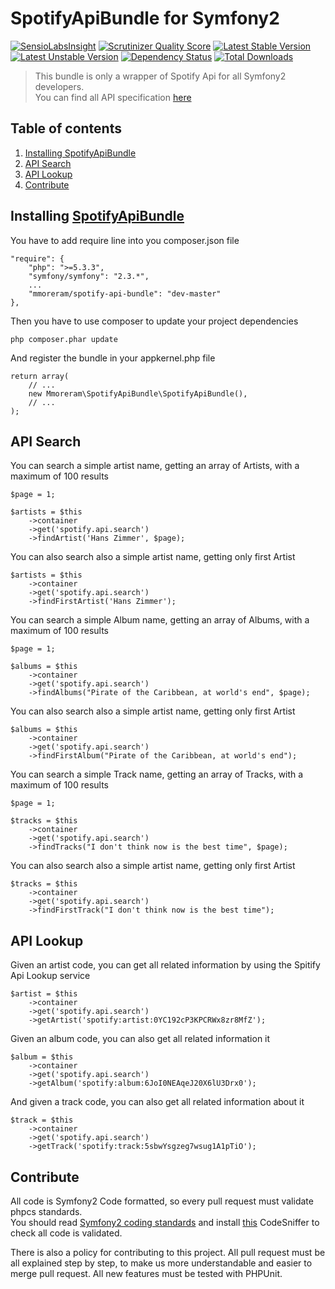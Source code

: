 SpotifyApiBundle for Symfony2
=====
[![SensioLabsInsight](https://insight.sensiolabs.com/projects/7980c1e5-b430-4264-8d30-d6e2ef68d0d8/mini.png)](https://insight.sensiolabs.com/projects/7980c1e5-b430-4264-8d30-d6e2ef68d0d8)
[![Scrutinizer Quality Score](https://scrutinizer-ci.com/g/mmoreram/SpotifyApiBundle/badges/quality-score.png?s=963c9aa24957514a35b451d215e4b82316f789ac)](https://scrutinizer-ci.com/g/mmoreram/SpotifyApiBundle/)
[![Latest Stable Version](https://poser.pugx.org/mmoreram/spotify-api-bundle/v/stable.png)](https://packagist.org/packages/mmoreram/gearman-bundle)
[![Latest Unstable Version](https://poser.pugx.org/mmoreram/spotify-api-bundle/v/unstable.png)](https://packagist.org/packages/mmoreram/gearman-bundle)
[![Dependency Status](https://www.versioneye.com/user/projects/52ab6d12632bacbeaa000010/badge.png)](https://www.versioneye.com/user/projects/522d1ea8632bac341a000d95)
[![Total Downloads](https://poser.pugx.org/mmoreram/spotify-api-bundle/downloads.png)](https://packagist.org/packages/mmoreram/spotify-api-bundle)

> This bundle is only a wrapper of Spotify Api for all Symfony2 developers.  
> You can find all API specification [here](https://developer.spotify.com/technologies/web-api/)

Table of contents
-----
1. [Installing SpotifyApiBundle](#installing-spotifyapibundle)
2. [API Search](#api-search)
3. [API Lookup](#api-lookup)
3. [Contribute](#contribute)

Installing [SpotifyApiBundle](https://github.com/mmoreram/SpotifyApiBundle)
---

You have to add require line into you composer.json file

    "require": {
        "php": ">=5.3.3",
        "symfony/symfony": "2.3.*",
        ...
        "mmoreram/spotify-api-bundle": "dev-master"
    },

Then you have to use composer to update your project dependencies

    php composer.phar update

And register the bundle in your appkernel.php file

    return array(
        // ...
        new Mmoreram\SpotifyApiBundle\SpotifyApiBundle(),
        // ...
    );

API Search
---

You can search a simple artist name, getting an array of Artists, with a maximum of 100 results

    $page = 1;

    $artists = $this
        ->container
        ->get('spotify.api.search')
        ->findArtist('Hans Zimmer', $page);

You can also search also a simple artist name, getting only first Artist

    $artists = $this
        ->container
        ->get('spotify.api.search')
        ->findFirstArtist('Hans Zimmer');

You can search a simple Album name, getting an array of Albums, with a maximum of 100 results

    $page = 1;

    $albums = $this
        ->container
        ->get('spotify.api.search')
        ->findAlbums("Pirate of the Caribbean, at world's end", $page);

You can also search also a simple artist name, getting only first Artist

    $albums = $this
        ->container
        ->get('spotify.api.search')
        ->findFirstAlbum("Pirate of the Caribbean, at world's end");

You can search a simple Track name, getting an array of Tracks, with a maximum of 100 results

    $page = 1;

    $tracks = $this
        ->container
        ->get('spotify.api.search')
        ->findTracks("I don't think now is the best time", $page);

You can also search also a simple artist name, getting only first Artist

    $tracks = $this
        ->container
        ->get('spotify.api.search')
        ->findFirstTrack("I don't think now is the best time");

API Lookup
---

Given an artist code, you can get all related information by using the Spitify Api Lookup service

    $artist = $this
        ->container
        ->get('spotify.api.search')
        ->getArtist('spotify:artist:0YC192cP3KPCRWx8zr8MfZ');

Given an album code, you can also get all related information it

    $album = $this
        ->container
        ->get('spotify.api.search')
        ->getAlbum('spotify:album:6JoI0NEAqeJ20X6lU3Drx0');

And given a track code, you can also get all related information about it

    $track = $this
        ->container
        ->get('spotify.api.search')
        ->getTrack('spotify:track:5sbwYsgzeg7wsug1A1pTiO');


Contribute
-----

All code is Symfony2 Code formatted, so every pull request must validate phpcs standards.  
You should read [Symfony2 coding standards](http://symfony.com/doc/current/contributing/code/standards.html) and install [this](https://github.com/opensky/Symfony2-coding-standard) CodeSniffer to check all code is validated.  

There is also a policy for contributing to this project. All pull request must be all explained step by step, to make us more understandable and easier to merge pull request. All new features must be tested with PHPUnit.
